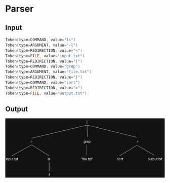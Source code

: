 # Parser

## Input

```c
Token(type=COMMAND, value="ls")
Token(type=ARGUMENT, value="-l")
Token(type=REDIRECTION, value="<")
Token(type=FILE, value="input.txt")
Token(type=REDIRECTION, value="|")
Token(type=COMMAND, value="grep")
Token(type=ARGUMENT, value="file.txt")
Token(type=REDIRECTION, value="|")
Token(type=COMMAND, value="sort")
Token(type=REDIRECTION, value=">")
Token(type=FILE, value="output.txt")
```

## Output

![L'arbre mahique !!](assets/arbre_magic.png)
